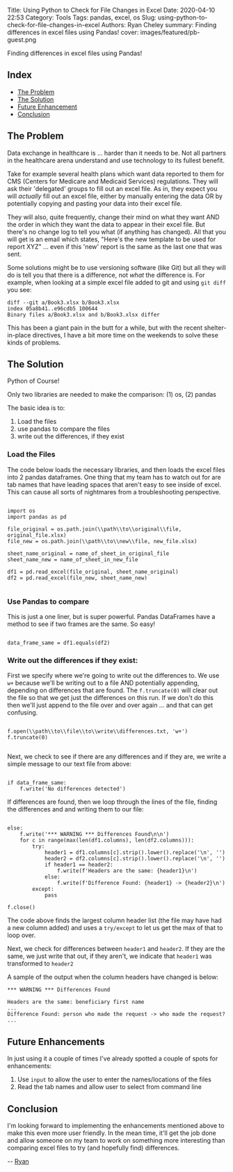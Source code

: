 Title: Using Python to Check for File Changes in Excel
Date: 2020-04-10 22:53
Category: Tools
Tags: pandas, excel, os
Slug: using-python-to-check-for-file-changes-in-excel
Authors: Ryan Cheley
summary: Finding differences in excel files using Pandas!
cover: images/featured/pb-guest.png

Finding differences in excel files using Pandas!

<!-- Indexes are always a good start! -->
## Index
* [The Problem](#problem)
* [The Solution](#solution)
* [Future Enhancement](#future)
* [Conclusion](#conclusion)
	
<a name="problem"></a>
## The Problem 

Data exchange in healthcare is ... harder than it needs to be. Not all partners in the healthcare arena understand and use technology to its fullest benefit. 

Take for example several health plans which want data reported to them for CMS (Centers for Medicare and Medicaid Services) regulations. They will ask their 'delegated' groups to fill out an excel file. As in, they expect you will *actually* fill out an excel file, either by manually entering the data OR by potentially copying and pasting your data into their excel file. 

They will also, quite frequently, change their mind on what they want AND the order in which they want the data to appear in their excel file. But there's no change log to tell you what (if anything has changed). All that you will get is an email which states, "Here's the new template to be used for report XYZ" ... even if this 'new' report is the same as the last one that was sent. 

Some solutions might be to use versioning software (like Git) but all they will do is tell you that there is a difference, not *what* the difference is. For example, when looking at a simple excel file added to git and using `git diff` you see:

```
diff --git a/Book3.xlsx b/Book3.xlsx
index 05a8b41..e96cdb5 100644
Binary files a/Book3.xlsx and b/Book3.xlsx differ
```

This has been a giant pain in the butt for a while, but with the recent shelter-in-place directives, I have a bit more time on the weekends to solve these kinds of problems. 

<a name="solution"></a>
## The Solution

Python of Course! 

Only two libraries are needed to make the comparison: (1) os, (2) pandas

The basic idea is to:

1. Load the files
2. use pandas to compare the files
3. write out the differences, if they exist

### Load the Files

The code below loads the necessary libraries, and then loads the excel files into 2 pandas dataframes. One thing that my team has to watch out for are tab names that have leading spaces that aren't easy to see inside of excel. This can cause all sorts of nightmares from a troubleshooting perspective.

```

import os
import pandas as pd

file_original = os.path.join(\\path\\to\\original\\file, original_file.xlsx)
file_new = os.path.join(\\path\\to\\new\\file, new_file.xlsx)

sheet_name_original = name_of_sheet_in_original_file
sheet_name_new = name_of_sheet_in_new_file

df1 = pd.read_excel(file_original, sheet_name_original)
df2 = pd.read_excel(file_new, sheet_name_new)


```

### Use Pandas to compare

This is just a one liner, but is super powerful. Pandas DataFrames have a method to see if two frames are the same. So easy!

```

data_frame_same = df1.equals(df2)

```

### Write out the differences if they exist:


First we specify where we're going to write out the differences to. We use `w+` because we'll be writing out to a file AND potentially appending, depending on differences that are found. The `f.truncate(0)` will clear out the file so that we get just the differences on this run. If we don't do this then we'll just append to the file over and over again ... and that can get confusing.

```

f.open(\\path\\to\\file\\to\\write\\differences.txt, 'w+')
f.truncate(0)


```

Next, we check to see if there are any differences and if they are, we write a simple message to our text file from above:

```

if data_frame_same:
	f.write('No differences detected')

```

If differences are found, then we loop through the lines of the file, finding the differences and and writing them to our file:


```

else:
	f.write('*** WARNING *** Differences Found\n\n')
	for c in range(max(len(df1.columns), len(df2.columns))):
		try:
			header1 = df1.columns[c].strip().lower().replace('\n', '')
			header2 = df2.columns[c].strip().lower().replace('\n', '')
			if header1 == header2:
				f.write(f'Headers are the same: {header1}\n')
			else:
				f.write(f'Difference Found: {header1} -> {header2}\n')
		except:
			pass

f.close()

```

The code above finds the largest column header list (the file may have had a new column added) and uses a `try/except` to let us get the max of that to loop over. 

Next, we check for differences between `header1` and `header2`. If they are the same, we just write that out, if they aren't, we indicate that `header1` was transformed to `header2`

A sample of the output when the column headers have changed is below:

```
*** WARNING *** Differences Found

Headers are the same: beneficiary first name
...
Difference Found: person who made the request -> who made the request?
...

```

<a name="future"></a>
## Future Enhancements

In just using it a couple of times I've already spotted a couple of spots for enhancements:

1. Use `input` to allow the user to enter the names/locations of the files
2. Read the tab names and allow user to select from command line


<a name="conclusion"></a>
## Conclusion

I'm looking forward to implementing the enhancements mentioned above to make this even more user friendly. In the mean time, it'll get the job done and allow someone on my team to work on something more interesting than comparing excel files to try (and hopefully find) differences.

-- [Ryan](pages/guests.html#ryancheley)
